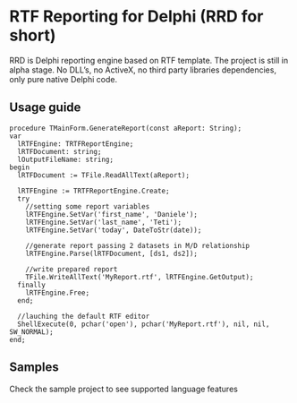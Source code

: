 # RTF Reporting for Delphi (RRD for short)
RRD is Delphi reporting engine based on RTF template. The project is still in alpha stage.
No DLL’s, no ActiveX, no third party libraries dependencies, only pure native Delphi code.

## Usage guide
```delphi
procedure TMainForm.GenerateReport(const aReport: String);
var
  lRTFEngine: TRTFReportEngine;
  lRTFDocument: string;
  lOutputFileName: string;
begin
  lRTFDocument := TFile.ReadAllText(aReport);

  lRTFEngine := TRTFReportEngine.Create;
  try
    //setting some report variables
    lRTFEngine.SetVar('first_name', 'Daniele');
    lRTFEngine.SetVar('last_name', 'Teti');
    lRTFEngine.SetVar('today', DateToStr(date));
		
    //generate report passing 2 datasets in M/D relationship
    lRTFEngine.Parse(lRTFDocument, [ds1, ds2]);
    
    //write prepared report		
    TFile.WriteAllText('MyReport.rtf', lRTFEngine.GetOutput);
  finally
    lRTFEngine.Free;
  end;
   
  //lauching the default RTF editor
  ShellExecute(0, pchar('open'), pchar('MyReport.rtf'), nil, nil, SW_NORMAL);
end;
```

## Samples
Check the sample project to see supported language features
